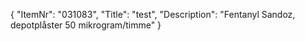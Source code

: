 {
  "ItemNr": "031083",
  "Title": "test",
  "Description": "Fentanyl Sandoz, depotplåster 50 mikrogram/timme"
}